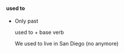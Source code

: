 #### used to

- Only past 

  used to + base verb

  We used to live in San Diego (no anymore)


#### 

 
